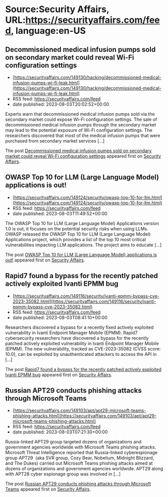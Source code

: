# Source:Security Affairs, URL:https://securityaffairs.com/feed, language:en-US

## Decommissioned medical infusion pumps sold on secondary market could reveal Wi-Fi configuration settings
 - [https://securityaffairs.com/149130/hacking/decommissioned-medical-infusion-pumps-wi-fi-leak.html](https://securityaffairs.com/149130/hacking/decommissioned-medical-infusion-pumps-wi-fi-leak.html)
 - RSS feed: https://securityaffairs.com/feed
 - date published: 2023-08-03T20:02:52+00:00

<p>Experts warn that decommissioned medical infusion pumps sold via the secondary market could expose Wi-Fi configuration settings. The sale of decommissioned medical infusion pumps through the secondary market may lead to the potential exposure of Wi-Fi configuration settings. The researchers discovered that most of the medical infusion pumps that were purchased from secondary market services [&#8230;]</p>
<p>The post <a href="https://securityaffairs.com/149130/hacking/decommissioned-medical-infusion-pumps-wi-fi-leak.html" rel="nofollow">Decommissioned medical infusion pumps sold on secondary market could reveal Wi-Fi configuration settings</a> appeared first on <a href="https://securityaffairs.com" rel="nofollow">Security Affairs</a>.</p>

## OWASP Top 10 for LLM (Large Language Model) applications is out!
 - [https://securityaffairs.com/149124/security/owasp-top-10-for-llm.html](https://securityaffairs.com/149124/security/owasp-top-10-for-llm.html)
 - RSS feed: https://securityaffairs.com/feed
 - date published: 2023-08-03T11:49:52+00:00

<p>The OWASP Top 10 for LLM (Large Language Model) Applications version 1.0 is out, it focuses on the potential security risks when using LLMs. OWASP released the OWASP Top 10 for LLM (Large Language Model) Applications project, which provides a list of the top 10 most critical vulnerabilities impacting LLM applications. The project aims to educate [&#8230;]</p>
<p>The post <a href="https://securityaffairs.com/149124/security/owasp-top-10-for-llm.html" rel="nofollow">OWASP Top 10 for LLM (Large Language Model) applications is out!</a> appeared first on <a href="https://securityaffairs.com" rel="nofollow">Security Affairs</a>.</p>

## Rapid7 found a bypass for the recently patched actively exploited Ivanti EPMM bug
 - [https://securityaffairs.com/149116/security/ivanti-epmm-bypass-cve-2023-35082.html](https://securityaffairs.com/149116/security/ivanti-epmm-bypass-cve-2023-35082.html)
 - RSS feed: https://securityaffairs.com/feed
 - date published: 2023-08-03T08:41:10+00:00

<p>Researchers discovered a bypass for a recently fixed actively exploited vulnerability in Ivanti Endpoint Manager Mobile (EPMM). Rapid7 cybersecurity researchers have discovered a bypass for the recently patched actively exploited vulnerability in Ivanti Endpoint Manager Mobile (EPMM). The new vulnerability, tracked as CVE-2023-35082 (CVSS score: 10.0), can be exploited by unauthenticated attackers to access the API in [&#8230;]</p>
<p>The post <a href="https://securityaffairs.com/149116/security/ivanti-epmm-bypass-cve-2023-35082.html" rel="nofollow">Rapid7 found a bypass for the recently patched actively exploited Ivanti EPMM bug</a> appeared first on <a href="https://securityaffairs.com" rel="nofollow">Security Affairs</a>.</p>

## Russian APT29 conducts phishing attacks through Microsoft Teams
 - [https://securityaffairs.com/149103/apt/apt29-microsoft-teams-phishing-attacks.html](https://securityaffairs.com/149103/apt/apt29-microsoft-teams-phishing-attacks.html)
 - RSS feed: https://securityaffairs.com/feed
 - date published: 2023-08-03T07:21:30+00:00

<p>Russia-linked APT29 group targeted dozens of organizations and government agencies worldwide with Microsoft Teams phishing attacks. Microsoft Threat Intelligence reported that Russia-linked cyberespionage group APT29  (aka SVR group, Cozy Bear, Nobelium, Midnight Blizzard, and The Dukes) carried out Microsoft Teams phishing attacks aimed at dozens of organizations and government agencies worldwide. APT29 along with APT28 cyber espionage group was involved in [&#8230;]</p>
<p>The post <a href="https://securityaffairs.com/149103/apt/apt29-microsoft-teams-phishing-attacks.html" rel="nofollow">Russian APT29 conducts phishing attacks through Microsoft Teams</a> appeared first on <a href="https://securityaffairs.com" rel="nofollow">Security Affairs</a>.</p>

